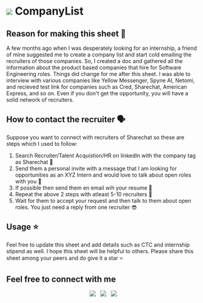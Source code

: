 # <img src="https://img.icons8.com/dusk/48/000000/list--v1.png"/> CompanyList

## Reason for making this sheet 🤔
A few months ago when I was desperately looking for an internship, a friend of mine suggested me to create a company list and start cold emailing the recruiters of those companies. 
So, I created a doc and gathered all the information about the product based companies that hire for Software Engineering roles. Things did change for me after this sheet. I was able to interview 
with various companies like Yellow Messenger, Spyne AI, Netomi, and recieved test link for companies such as Cred, Sharechat, American Express, and so on. Even if you don't get the opportunity, you will have a solid network of recruiters.

## How to contact the recruiter 🗣
Suppose you want to connect with recruiters of Sharechat so these are steps which I used to follow:
<ol> 
  <li> Search Recruiter/Talent Acquistion/HR on linkedIn with the company tag as Sharechat 👀</li>
  <li> Send them a personal invite with a message that I am looking for opportunities as an XYZ Intern and would love to talk about open roles with you 💬</li>
  <li> If possible then send them en email wih your resume 📧</li>
  <li> Repeat the above 2 steps with atleast 5-10 recruiters 🔁 </li>
  <li> Wait for them to accept your request and then talk to them about open roles. You just need a reply from one recruiter 😎</li>
</ol>

## Usage ⭐️
Feel free to update this sheet and add details such as CTC and internship stipend as well. I hope this sheet will be helpful to others. Please share this sheet among your peers and do give it a star ⭐️

## Feel free to connect with me

<p align="center">
&nbsp; <a href="https://twitter.com/Helix_17"><img src="https://img.icons8.com/color/72/000000/twitter--v1.png"/></a>
&nbsp; <a href="https://www.linkedin.com/in/priyaraj-sharma-9a2101187"><img src="https://img.icons8.com/external-justicon-flat-justicon/64/000000/external-linkedin-social-media-justicon-flat-justicon.png"/></a>
&nbsp; <a href="https://github.com/Priyaraj17"><img src="https://img.icons8.com/nolan/72/github.png"/></a>
</p>